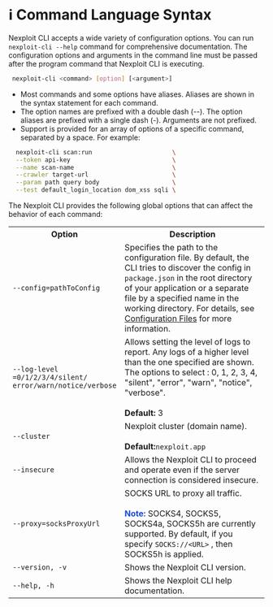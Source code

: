 # ℹ Command Language Syntax
Nexploit CLI accepts a wide variety of configuration options. You can run ```nexploit-cli --help``` command for comprehensive documentation. The configuration options and arguments in the command line must be passed after the program command that Nexploit CLI is executing.

```bash
 nexploit-cli <command> [option] [<argument>]
```
* Most commands and some options have aliases. Aliases are shown in the syntax statement for each command.
* The option names are prefixed with a double dash (--). The option aliases are prefixed with a single dash (-). Arguments are not prefixed. 
* Support is provided for an array of options of a specific command, separated by a space. For example:

```bash
  nexploit-cli scan:run                      \
  --token api-key                            \
  --name scan-name                           \
  --crawler target-url                       \
  --param path query body                    \
  --test default_login_location dom_xss sqli \
```
The Nexploit CLI provides the following global options that can affect the behavior of each command:


<table id="simple-table">
<tr>
<th width="25%"><strong>Option</strong></th>
<th><strong>Description</strong></th>
</tr>
<tr>
<td><code>--config=pathToConfig</code></td>
<td>Specifies the path to the configuration file. By default, the CLI tries to discover the config in <code>package.json</code> in the root directory of your application or a separate file by a specified name in the working directory. For details, see <a href="/#/guide/np-cli/configuration-files.md">Configuration Files</a> for more information.</td>
</tr>
<tr>
<td><code>--log-level<br>=0/1/2/3/4/silent/<br>error/warn/notice/verbose</code></td>
<td>Allows setting the level of logs to report. Any logs of a higher level than the one specified are shown. The options to select : 0, 1, 2, 3, 4, "silent", "error", "warn", "notice", "verbose".<br><br><strong>Default:</strong> 3</td>
</tr>
<tr>
<td><code>--cluster</code></td>
<td>Nexploit cluster (domain name).<br><br><strong>Default:</strong><code>nexploit.app</code></td>
</tr>
<tr>
<td><code>--insecure</code></td>
<td>Allows the Nexploit CLI to proceed and operate even if the server connection is considered insecure.</td>
</tr>
<tr>
<td><code>--proxy=socksProxyUrl</code></td>
<td>SOCKS URL to proxy all traffic.</code><br><br> <strong><font color="#1B49D4">Note:</font></strong> SOCKS4, SOCKS5, SOCKS4a, SOCKS5h are currently supported. By default, if you specify <code>SOCKS://&lt;URL&gt;</code> , then SOCKS5h is applied.</td>
</tr>
<tr>
<td><code>--version, -v</code></td>
<td>Shows the Nexploit CLI version.</code></td>
</tr>
<tr>
<td><code>--help, -h</code></td>
<td>Shows the Nexploit CLI help documentation.</code></td>
</tr>
</table>
